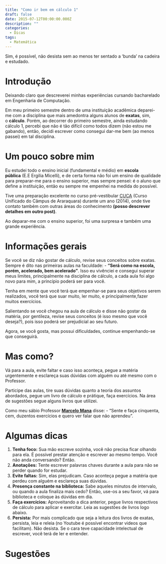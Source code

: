 ```yaml
---
title: "Como ir bem em cálculo 1"
draft: false
date: 2015-07-12T00:00:00.000Z
description: ""
categories:
  - Dicas
tags:
  - Matemática
---
```


Sim, é possível, não desista sem ao menos ter sentado a ‘bunda’ na cadeira e estudado.

# Introdução

Deixando claro que descreverei minhas experiências cursando bacharelado em Engenharia de Computação.

Em meu primeiro semestre dentro de uma instituição acadêmica deparei-me com a disciplina que mais amedontra alguns alunos de **exatas**, sim, o **cálculo**. Porém, ao decorrer do primeiro semestre, ainda estudando cálculo 1, percebi que não é tão difícil como todos dizem (não estou me gabando), então, decidi escrever como consegui dar-me bem (ao menos passei) em tal disciplina.

# Um pouco sobre mim

Eu estudei todo o ensino inicial (fundamental e médio) em **escola pública** (E.E Ergilia Micelli), e de certa forma não foi um ensino de qualidade para preparar-me para o ensino superior, mas sempre pensei: é o aluno que define a instituição, então eu sempre me empenhei na medida do possível.

Tive uma preparação excelente no curso pré-vestibular [CUCA](http://www.iq.unesp.br/#!/cuca/) (Curso Unificado do Câmpus de Araraquara) durante um ano (2014), onde tive contato também com outras áreas do conhecimento **(posso descrever detalhes em outro post)**.

Ao deparar-me com o ensino superior, foi uma surpresa e também uma grande experiência.

# Informações gerais

Se você se diz não gostar de cálculo, revise seus conceitos sobre exatas. Sempre é dito nas primeiras aulas na faculdade: - **“Será como na escola, porém, acelerado, bem acelerado”**. Isso eu vivênciei e consegui superar meus limites, principalmente na disciplina de cálculo, a cada aula foi algo novo para mim, a princípio poderá ser para você.

Tenha em mente que você terá que empenhar-se para seus objetivos serem realizados, você terá que suar muito, ler muito, e principalmente,fazer muitos exercícios.

Salientando se você chegou na aula de cálculo e disse não gostar da matéria, por gentileza, revise seus conceitos (é isso mesmo que você deseja?), pois isso poderá ser prejudicial ao seu futuro.

Agora, se você gosta, mas possui dificuldades, continue empenhando-se que conseguirá.

# Mas como?

Vá para a aula, evite faltar e caso isso aconteça, pegue a matéria urgentemente e esclareça suas dúvidas com alguém ou até mesmo com o Professor.

Participe das aulas, tire suas dúvidas quanto a teoria dos assuntos abordados, pegue um livro de cálculo e prátique, faça exercícios. Na área de sugestões segue alguns livros que utilizei.

Como meu sábio Professor **[Marcelo Mana](http://www.escavador.com/pessoas/5614163)** disse: - “Sente e faça cinquenta, cem, duzentos exercícios e quero ver falar que não aprendeu”.

# Algumas dicas

1. **Tenha foco:** Sua mão escreve sozinha, você não precisa ficar olhando para ela. É possível prestar atenção e escrever ao mesmo tempo. Você não anda conversando? Então.
2. **Anotações:** Tente escrever palavras chaves durante a aula para não se perder quando for estudar.
3. **Evite faltas:** Sim, elas prejudicam. Caso aconteça pegue a matéria que perdeu com alguém e esclareça suas dúvidas.
4. **Presença constante na biblioteca:** Sabe aqueles minutos de intervalo, ou quando a aula finaliza mais cedo? Então, use-os a seu favor, vá para biblioteca e coloque às dúvidas em dia.
5. **Faça exercícios:** Aproveitando a dica anterior, pegue livros respectivos de cálculo para aplicar e exercitar. Leia as sugestões de livros logo abaixo.
6. **Persista:** Por mais complicado que seja a leitura dos livros de exatas, persista, leia e releia (no Youtube é possível encontrar videos que facilitam). Não desista. Se o cara teve capacidade intelectual de escrever, você terá de ler e entender.

# Sugestões